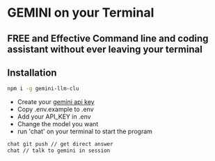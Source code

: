 # GEMINI on your Terminal

## FREE and Effective Command line and coding assistant without ever leaving your terminal

## Installation

```bash
npm i -g gemini-llm-clu
```

* Create your [gemini api key](https://aistudio.google.com/apikey)
* Copy .env.example to .env
* Add your API_KEY in .env
* Change the model you want
* run 'chat' on your terminal to start the program

```bash
chat git push // get direct answer
chat // talk to gemini in session
```
